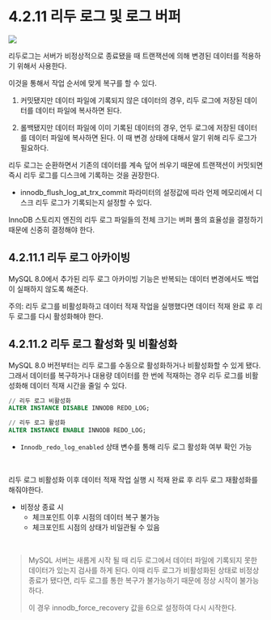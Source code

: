 # 4.2.11 리두 로그 및 로그 버퍼

![](https://velog.velcdn.com/images/younghyun-na/post/42663796-1516-4ecd-99d6-d1b03adc73e3/image.png)

리두로그는 서버가 비정상적으로 종료됐을 때 트랜잭션에 의해 변경된 데이터를 적용하기 위해서 사용한다.

이것을 통해서 작업 순서에 맞게 복구를 할 수 있다.

1. 커밋됐지만 데이터 파일에 기록되지 않은 데이터의 경우,
   리두 로그에 저장된 데이터를 데이터 파일에 복사하면 된다.

2. 롤백됐지만 데이터 파일에 이미 기록된 데이터의 경우,
   언두 로그에 저장된 데이터를 데이터 파일에 복사하면 된다. 이 때 변경 상태에 대해서 알기 위해 리두 로그가 필요하다.

리두 로그는 순환하면서 기존의 데이터를 계속 덮어 씌우기 때문에 트랜잭션이 커밋되면 즉시 리두 로그를 디스크에 기록하는 것을 권장한다.

+ innodb_flush_log_at_trx_commit 파라미터의 설정값에 따라 언제 메모리에서 디스크 리두 로그가 기록되는지 설정할 수 있다.

InnoDB 스토리지 엔진의 리두 로그 파일들의 전체 크기는 버퍼 풀의 효율성을 결정하기 때문에 신중히 결정해야 한다.

## 4.2.11.1 리두 로그 아카이빙
MySQL 8.0에서 추가된 리두 로그 아카이빙 기능은 반복되는 데이터 변경에서도 백업이 실패하지 않도록 해준다.

주의: 리두 로그를 비활성화하고 데이터 적재 작업을 실행했다면 데이터 적재 완료 후 리두 로그를 다시 활성화해야 한다.

## 4.2.11.2 리두 로그 활성화 및 비활성화

MySQL 8.0 버전부터는 리두 로그를 수동으로 활성화하거나 비활성화할 수 있게 됐다. 그래서 데이터를 복구하거나 대용량 데이터를 한 번에 적재하는 경우 리두 로그를 비활성화해 데이터 적재 시간을 줄일 수 있다.

```sql
// 리두 로그 비활성화
ALTER INSTANCE DISABLE INNODB REDO_LOG;

// 리두 로그 활성화
ALTER INSTANCE ENABLE INNODB REDO_LOG;
```

- `Innodb_redo_log_enabled` 상태 변수를 통해 리두 로그 활성화 여부 확인 가능

<br>

리두 로그 비활성화 이후 데이터 적재 작업 실행 시 적재 완료 후 리두 로그 재활성화를 해줘야한다.
  - 비정상 종료 시 
    - 체크포인트 이후 시점의 데이터 복구 불가능
    - 체크포인트 시점의 상태가 비일관될 수 있음

<br>

> MySQL 서버는 새롭게 시작 될 때 리두 로그에서 데이터 파일에 기록되지 못한 데이터가 있는지 검사를 하게 된다. 이때 리두 로그가 비활성화된 상태로 비정상 종료가 됐다면, 리두 로그를 통한 복구가 불가능하기 때문에 정상 시작이 불가능하다.
> 
>  이 경우 innodb_force_recovery 값을 6으로 설정하여 다시 시작한다.